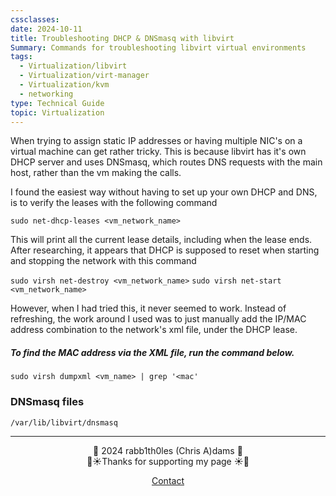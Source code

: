 ```yaml
---
cssclasses: 
date: 2024-10-11
title: Troubleshooting DHCP & DNSmasq with libvirt
Summary: Commands for troubleshooting libvirt virtual environments
tags:
  - Virtualization/libvirt
  - Virtualization/virt-manager
  - Virtualization/kvm
  - networking
type: Technical Guide
topic: Virtualization
---
```


When trying to assign static IP addresses or having multiple NIC's on a virtual machine can get rather tricky. This is because libvirt has it's own DHCP server and uses DNSmasq, which routes DNS requests with the main host, rather than the vm making the calls.

I found the easiest way without having to set up your own DHCP and DNS, is to verify the leases with the following command

`sudo net-dhcp-leases <vm_network_name>`

This will print all the current lease details, including when the lease ends. After researching, it appears that DHCP is supposed to reset when starting and stopping the network with this command

`sudo virsh net-destroy <vm_network_name>`
`sudo virsh net-start <vm_network_name>`

However, when I had tried this, it never seemed to work. Instead of refreshing, the work around I used was to just manually add the IP/MAC address combination to the network's xml file, under the DHCP lease.

##### To find the MAC address via the XML file, run the command below.

`sudo virsh dumpxml <vm_name> | grep '<mac'`

### DNSmasq files

`/var/lib/libvirt/dnsmasq`

---
<div style="text-align: center;">
	<div class="gradient-text">👾 2024 rabb1th0les (Chris A)dams 👾</div> 
	🌴☀Thanks for supporting my page ☀🌴
	<nav>
		<ul style="list-style: none; padding: 0;">
			<div style="text-align: center;">
				<li><a href="Contact.html">Contact</a></li>
			</div>
		</ul>
	</nav>	
</div>